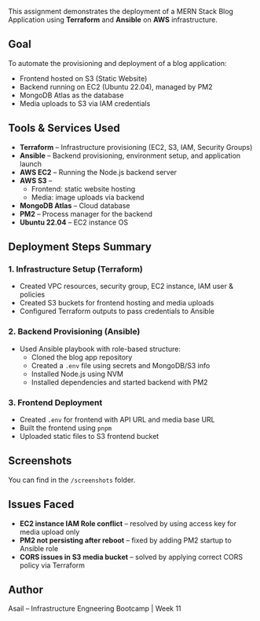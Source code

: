 This assignment demonstrates the deployment of a MERN Stack Blog Application using **Terraform** and **Ansible** on **AWS** infrastructure.



## **Goal**
To automate the provisioning and deployment of a blog application:
- Frontend hosted on S3 (Static Website)
- Backend running on EC2 (Ubuntu 22.04), managed by PM2
- MongoDB Atlas as the database
- Media uploads to S3 via IAM credentials



## **Tools & Services Used**
- **Terraform** – Infrastructure provisioning (EC2, S3, IAM, Security Groups)
- **Ansible** – Backend provisioning, environment setup, and application launch
- **AWS EC2** – Running the Node.js backend server
- **AWS S3** – 
  - Frontend: static website hosting
  - Media: image uploads via backend
- **MongoDB Atlas** – Cloud database
- **PM2** – Process manager for the backend
- **Ubuntu 22.04** – EC2 instance OS



## **Deployment Steps Summary**

### 1. Infrastructure Setup (Terraform)
- Created VPC resources, security group, EC2 instance, IAM user & policies
- Created S3 buckets for frontend hosting and media uploads
- Configured Terraform outputs to pass credentials to Ansible

### 2. Backend Provisioning (Ansible)
- Used Ansible playbook with role-based structure:
  - Cloned the blog app repository
  - Created a `.env` file using secrets and MongoDB/S3 info
  - Installed Node.js using NVM
  - Installed dependencies and started backend with PM2

### 3. Frontend Deployment
- Created `.env` for frontend with API URL and media base URL
- Built the frontend using `pnpm`
- Uploaded static files to S3 frontend bucket



## **Screenshots**
You can find in the `/screenshots` folder.



## **Issues Faced**
- **EC2 instance IAM Role conflict** – resolved by using access key for media upload only
- **PM2 not persisting after reboot** – fixed by adding PM2 startup to Ansible role
- **CORS issues in S3 media bucket** – solved by applying correct CORS policy via Terraform




## **Author**
Asail – Infrastructure Engneering Bootcamp | Week 11
